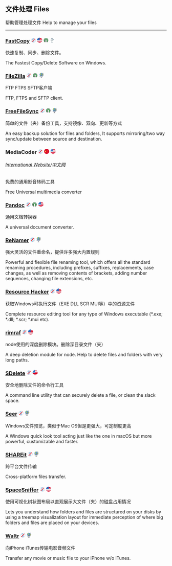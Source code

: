 ## 文件处理   Files

帮助管理处理文件   Help to manage your files

---

### [FastCopy](https://ipmsg.org/tools/fastcopy.html.en) ![](/assets/图片2.png) ![](/assets/united-states.png) ![](/assets/open-source-icon.png) ![](/assets/usb.png)

快速复制、同步、删除文件。

The Fastest Copy/Delete Software on Windows.

### [FileZilla](https://filezilla-project.org/) ![](/assets/图片2.png) ![](/assets/open-source-icon.png) ![](/assets/earth-globe.png)

FTP FTPS SFTP客户端

FTP, FTPS and SFTP client.

### [FreeFileSync](http://www.freefilesync.org/) ![](/assets/图片2.png) ![](/assets/open-source-icon.png) ![](/assets/earth-globe.png)

简单的文件（夹）备份工具，支持镜像、双向、更新等方式

An easy backup solution for files and folders, It supports mirroring/two way sync/update between source and destination.

### MediaCoder ![](/assets/图片2.png) ![](/assets/china.png) ![](/assets/united-states.png)

###### [International Website](http://mediacoderhq.com/)/[中文网](http://mediacoder.com.cn/)

免费的通用影音转码工具

Free Universal multimedia converter

### [Pandoc](http://pandoc.org/) ![](/assets/图片2.png) ![](/assets/open-source-icon.png) ![](/assets/united-states.png)

通用文档转换器

A universal document converter.

### [ReNamer](http://www.den4b.com/) ![](/assets/图片2.png) ![](/assets/earth-globe.png)

强大灵活的文件重命名，提供许多强大内置规则

Powerful and flexible file renaming tool, which offers all the standard renaming procedures, including prefixes, suffixes, replacements, case changes, as well as removing contents of brackets, adding number sequences, changing file extensions, etc.

### [Resource Hacker](http://www.angusj.com/resourcehacker/) ![](/assets/图片2.png) ![](/assets/united-states.png)

获取Windows可执行文件（EXE DLL SCR MUI等）中的资源文件

Complete resource editing tool for any type of Windows executable \(\*.exe; \*.dll; \*.scr; \*.mui etc\).

### [rimraf](https://www.npmjs.com/package/rimraf) ![](/assets/图片2.png) ![](/assets/united-states.png)

node使用的深度删除模块。删除深目录文件（夹）

A deep deletion module for node. Help to delete files and folders with very long paths.

### [SDelete](https://technet.microsoft.com/en-us/sysinternals/sdelete.aspx) ![](/assets/图片2.png) ![](/assets/united-states.png)

安全地删除文件的命令行工具

A command line utility that can securely delete a file, or clean the slack space.

### [Seer](http://1218.io/) ![](/assets/图片2.png) ![](/assets/earth-globe.png)

Windows文件预览，类似于Mac OS但是更强大，可定制度更高

A Windows quick look tool acting just like the one in macOS but more powerful, customizable and faster.

### [SHAREit](http://www.ushareit.com/) ![](/assets/图片2.png) ![](/assets/earth-globe.png)

跨平台文件传输

Cross-platform files transfer.

### [SpaceSniffer](http://www.uderzo.it/main_products/space_sniffer/index.html) ![](/assets/图片2.png) ![](/assets/united-states.png)

使用可视化树状图布局以直观展示大文件（夹）的磁盘占用情况

Lets you understand how folders and files are structured on your disks by using a treemap visualization layout for immediate perception of where big folders and files are placed on your devices.

### [Waltr](http://softorino.com/waltr/) ![](/assets/图片2.png) ![](/assets/earth-globe.png)

向iPhone iTunes传输电影音频文件

Transfer any movie or music file to your iPhone w/o iTunes.



